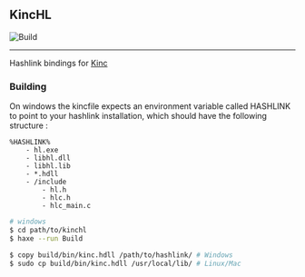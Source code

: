 ## KincHL

![Build](https://github.com/Apprentice-Alchemist/KincHL/workflows/Build/badge.svg)

---------------------

Hashlink bindings for [Kinc](https://github.com/Kode/Kinc)

### Building

On windows the kincfile expects an environment variable called HASHLINK to point to your hashlink installation, which should have the following structure :
```
%HASHLINK%
    - hl.exe
    - libhl.dll
    - libhl.lib
    - *.hdll
    - /include
        - hl.h
        - hlc.h
        - hlc_main.c
```

```bash
# windows
$ cd path/to/kinchl
$ haxe --run Build

$ copy build/bin/kinc.hdll /path/to/hashlink/ # Windows
$ sudo cp build/bin/kinc.hdll /usr/local/lib/ # Linux/Mac
```
